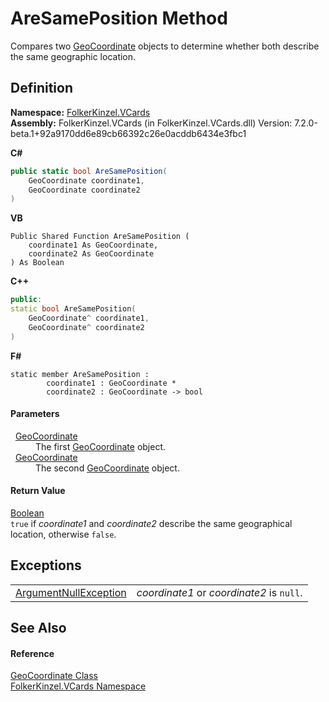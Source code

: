 # AreSamePosition Method


Compares two <a href="b5bf71bf-3cb4-c1a6-4a89-904c085dd7f3.md">GeoCoordinate</a> objects to determine whether both describe the same geographic location.



## Definition
**Namespace:** <a href="67dce261-ab8f-dd0a-4c0c-bc2633c1719e.md">FolkerKinzel.VCards</a>  
**Assembly:** FolkerKinzel.VCards (in FolkerKinzel.VCards.dll) Version: 7.2.0-beta.1+92a9170dd6e89cb66392c26e0acddb6434e3fbc1

**C#**
``` C#
public static bool AreSamePosition(
	GeoCoordinate coordinate1,
	GeoCoordinate coordinate2
)
```
**VB**
``` VB
Public Shared Function AreSamePosition ( 
	coordinate1 As GeoCoordinate,
	coordinate2 As GeoCoordinate
) As Boolean
```
**C++**
``` C++
public:
static bool AreSamePosition(
	GeoCoordinate^ coordinate1, 
	GeoCoordinate^ coordinate2
)
```
**F#**
``` F#
static member AreSamePosition : 
        coordinate1 : GeoCoordinate * 
        coordinate2 : GeoCoordinate -> bool 
```



#### Parameters
<dl><dt>  <a href="b5bf71bf-3cb4-c1a6-4a89-904c085dd7f3.md">GeoCoordinate</a></dt><dd>The first <a href="b5bf71bf-3cb4-c1a6-4a89-904c085dd7f3.md">GeoCoordinate</a> object.</dd><dt>  <a href="b5bf71bf-3cb4-c1a6-4a89-904c085dd7f3.md">GeoCoordinate</a></dt><dd>The second <a href="b5bf71bf-3cb4-c1a6-4a89-904c085dd7f3.md">GeoCoordinate</a> object.</dd></dl>

#### Return Value
<a href="https://learn.microsoft.com/dotnet/api/system.boolean" target="_blank" rel="noopener noreferrer">Boolean</a>  
`true` if *coordinate1* and *coordinate2* describe the same geographical location, otherwise `false`.

## Exceptions
<table>
<tr>
<td><a href="https://learn.microsoft.com/dotnet/api/system.argumentnullexception" target="_blank" rel="noopener noreferrer">ArgumentNullException</a></td>
<td><em>coordinate1</em> or <em>coordinate2</em> is <code>null</code>.</td></tr>
</table>

## See Also


#### Reference
<a href="b5bf71bf-3cb4-c1a6-4a89-904c085dd7f3.md">GeoCoordinate Class</a>  
<a href="67dce261-ab8f-dd0a-4c0c-bc2633c1719e.md">FolkerKinzel.VCards Namespace</a>  
